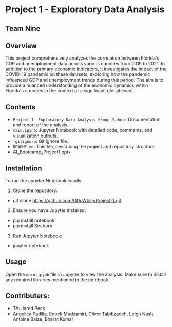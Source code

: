 # Project 1 - Exploratory Data Analysis
## Team Nine
## Overview
This project comprehensively analyzes the correlation between Florida's GDP and unemployment data across various counties from 2019 to 2021. In addition to the primary economic indicators, it investigates the impact of the COVID-19 pandemic on these datasets, exploring how the pandemic influenced GDP and unemployment trends during this period. The aim is to provide a nuanced understanding of the economic dynamics within Florida's counties in the context of a significant global event.
## Contents
- `Project 1_ Exploratory Data Analysis_Group 9.docx`: Documentation and report of the analysis.
- `main.ipynb`: Jupyter Notebook with detailed code, comments, and visualization outputs.
- `.gitignore`: Git ignore file.
- `README.md`: This file, describing the project and repository structure.
- AI_Bootcamp_Project1.pptx
## Installation
To run the Jupyter Notebook locally:

1. Clone the repository:
* git clone https://github.com/UDoWhile/Project-1.git

2. Ensure you have Jupyter installed:
* pip install notebook
* pip install Seaborn

3. Run Jupyter Notebook:
* jupyter notebook 

## Usage
Open the `main.ipynb` file in Jupyter to view the analysis. Make sure to install any required libraries mentioned in the notebook.

## Contributers:
* TA: Jared Peck
* Angelica Padilla, Enock Mudzamiri, Oliver Tabibzadeh, Leigh Nash, Antoine Baize, Bharat Kumar
